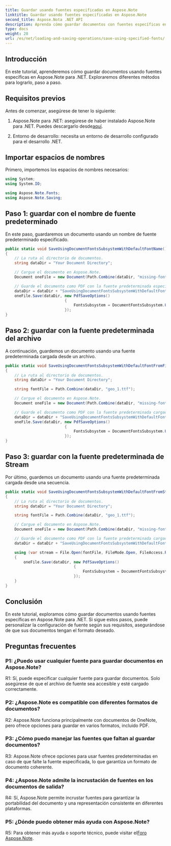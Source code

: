 ```yaml
---
title: Guardar usando fuentes especificadas en Aspose.Note
linktitle: Guardar usando fuentes especificadas en Aspose.Note
second_title: Aspose.Nota .NET API
description: Aprenda cómo guardar documentos con fuentes específicas en Aspose.Note para .NET. Personalice la configuración de fuente fácilmente para lograr un formato de documento consistente.
type: docs
weight: 28
url: /es/net/loading-and-saving-operations/save-using-specified-fonts/
---
```

## Introducción

En este tutorial, aprenderemos cómo guardar documentos usando fuentes específicas en Aspose.Note para .NET. Exploraremos diferentes métodos para lograrlo, paso a paso.

## Requisitos previos

Antes de comenzar, asegúrese de tener lo siguiente:

1.  Aspose.Note para .NET: asegúrese de haber instalado Aspose.Note para .NET. Puedes descargarlo desde[aquí](https://releases.aspose.com/note/net/).

2. Entorno de desarrollo: necesita un entorno de desarrollo configurado para el desarrollo .NET.

## Importar espacios de nombres

Primero, importemos los espacios de nombres necesarios:

```csharp
using System;
using System.IO;

using Aspose.Note.Fonts;
using Aspose.Note.Saving;

```

## Paso 1: guardar con el nombre de fuente predeterminado

En este paso, guardaremos un documento usando un nombre de fuente predeterminado especificado.

```csharp
public static void SaveUsingDocumentFontsSubsystemWithDefaultFontName()
{
    // La ruta al directorio de documentos.
    string dataDir = "Your Document Directory";

    // Cargue el documento en Aspose.Note.
    Document oneFile = new Document(Path.Combine(dataDir, "missing-font.one"));

    // Guarde el documento como PDF con la fuente predeterminada especificada.
    dataDir = dataDir + "SaveUsingDocumentFontsSubsystemWithDefaultFontName_out.pdf";
    oneFile.Save(dataDir, new PdfSaveOptions()
                          {
                              FontsSubsystem = DocumentFontsSubsystem.UsingDefaultFont("Times New Roman")
                          });
}
```

## Paso 2: guardar con la fuente predeterminada del archivo

A continuación, guardemos un documento usando una fuente predeterminada cargada desde un archivo.

```csharp
public static void SaveUsingDocumentFontsSubsystemWithDefaultFontFromFile()
{
    // La ruta al directorio de documentos.
    string dataDir = "Your Document Directory";

    string fontFile = Path.Combine(dataDir, "geo_1.ttf");

    // Cargue el documento en Aspose.Note.
    Document oneFile = new Document(Path.Combine(dataDir, "missing-font.one"));

    // Guarde el documento como PDF con la fuente predeterminada cargada desde el archivo.
    dataDir = dataDir + "SaveUsingDocumentFontsSubsystemWithDefaultFontFromFile_out.pdf";
    oneFile.Save(dataDir, new PdfSaveOptions()
                          {
                              FontsSubsystem = DocumentFontsSubsystem.UsingDefaultFontFromFile(fontFile)
                          });
}
```

## Paso 3: guardar con la fuente predeterminada de Stream

Por último, guardemos un documento usando una fuente predeterminada cargada desde una secuencia.

```csharp
public static void SaveUsingDocumentFontsSubsystemWithDefaultFontFromStream()
{
    // La ruta al directorio de documentos.
    string dataDir = "Your Document Directory";

    string fontFile = Path.Combine(dataDir, "geo_1.ttf");

    // Cargue el documento en Aspose.Note.
    Document oneFile = new Document(Path.Combine(dataDir, "missing-font.one"));

    // Guarde el documento como PDF con la fuente predeterminada cargada desde la secuencia.
    dataDir = dataDir + "SaveUsingDocumentFontsSubsystemWithDefaultFontFromStream_out.pdf";

    using (var stream = File.Open(fontFile, FileMode.Open, FileAccess.Read, FileShare.Read))
    {
        oneFile.Save(dataDir, new PdfSaveOptions()
                              {
                                  FontsSubsystem = DocumentFontsSubsystem.UsingDefaultFontFromStream(stream)
                              });
    }
}
```

## Conclusión

En este tutorial, exploramos cómo guardar documentos usando fuentes específicas en Aspose.Note para .NET. Si sigue estos pasos, puede personalizar la configuración de fuente según sus requisitos, asegurándose de que sus documentos tengan el formato deseado.

## Preguntas frecuentes

### P1: ¿Puedo usar cualquier fuente para guardar documentos en Aspose.Note?

R1: Sí, puede especificar cualquier fuente para guardar documentos. Solo asegúrese de que el archivo de fuente sea accesible y esté cargado correctamente.

### P2: ¿Aspose.Note es compatible con diferentes formatos de documentos?

R2: Aspose.Note funciona principalmente con documentos de OneNote, pero ofrece opciones para guardar en varios formatos, incluido PDF.

### P3: ¿Cómo puedo manejar las fuentes que faltan al guardar documentos?

R3: Aspose.Note ofrece opciones para usar fuentes predeterminadas en caso de que falte la fuente especificada, lo que garantiza un formato de documento coherente.

### P4: ¿Aspose.Note admite la incrustación de fuentes en los documentos de salida?

R4: Sí, Aspose.Note permite incrustar fuentes para garantizar la portabilidad del documento y una representación consistente en diferentes plataformas.

### P5: ¿Dónde puedo obtener más ayuda con Aspose.Note?

 R5: Para obtener más ayuda o soporte técnico, puede visitar el[Foro Aspose.Note](https://forum.aspose.com/c/note/28).